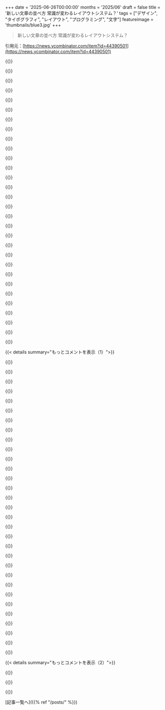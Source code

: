 +++
date = '2025-06-26T00:00:00'
months = '2025/06'
draft = false
title = '新しい文章の並べ方 常識が変わるレイアウトシステム？'
tags = ["デザイン", "タイポグラフィ", "レイアウト", "プログラミング", "文字"]
featureimage = 'thumbnails/blue3.jpg'
+++

> 新しい文章の並べ方 常識が変わるレイアウトシステム？

引用元：[https://news.ycombinator.com/item?id=44390501](https://news.ycombinator.com/item?id=44390501)




{{<matomeQuote body="「Same Sizer」って、文字が機械的に引き伸ばされてるから見た目が良くないと思うな。各行の幅がバラバラだし。<br>理想としては、行の幅は全部同じにして、文字の位置を引き伸ばすべきだよ。<br>「全ての単語を同じサイズにする」っていう原則の、もっと良い応用例は、ベトナム語の書道に見られると思う。ラテン文字を中国語に近い書き方と組み合わせたりしてるんだ。<br>例えばこれ。<br>https://commons.m.wikimedia.org/wiki/File:%C4%90%E1%BB%91i_-...<br>（これはラテン文字が同じ大きさの四角に区切られて書いてあるよ）" userName="demetrius" createdAt="2025/06/26 23:06:46" color="#ff33a1">}}




{{<matomeQuote body="へぇ〜。君の挙げた例の画像が実はラテン文字だったなんて、全く気づかなかったよ。<br>中国語読めないから、漢字に十分似てるものは何でも「どうせ理解できない」っていう箱に頭の中で入っちゃうんだ。（この場合は、ベトナム語を知ってたら、この書道の中に慣れた単語とか音節を認識できて、役に立ったかもね）<br>面白い効果だ。" userName="pavlov" createdAt="2025/06/27 09:24:30" color="">}}




{{<matomeQuote body="僕、中国語読めるけど、それでもあの画像をラテン文字として処理できないな。<br>文字全部を漢字の部品みたいにしちゃってるんだもん。見てると頭が痛くなるよ。" userName="jjmarr" createdAt="2025/06/27 21:24:29" color="">}}




{{<matomeQuote body="下のページ、「Summary」のところに普通のフォントのバージョンがあるよ。「Tân niên」で始まってる。<br>（あと、面白いことに、中国語のバージョンもあったね。フレーズ全体が古典中国語からの借用語みたい？多分、読者は決まった言い回しとして知ってるから、分かりやすいんだろうね。）" userName="demetrius" createdAt="2025/06/27 19:07:09" color="#ff33a1">}}




{{<matomeQuote body="「hoa」っていう文字が の口亽 みたいな形に様式化されてるのも、分かりにくくしてる一因だね。" userName="yorwba" createdAt="2025/06/27 10:45:30" color="">}}




{{<matomeQuote body="似たような感じで、ここの書道もかなりすごいんだ。<br>https://www.reddit.com/r/language/comments/1gmzro8/what_scri..." userName="bradrn" createdAt="2025/06/27 13:21:42" color="#38d3d3">}}




{{<matomeQuote body="へぇ〜。ハングルがどういう仕組みでできてるか説明するのに、良い方法だね、多分 :)" userName="qingcharles" createdAt="2025/06/29 01:48:17" color="">}}




{{<matomeQuote body="ちなみに、僕はこういうアプローチを「square writing」って呼んでて、いくつかのリンクをまとめたんだ。見てみて。<br>https://gwern.net/doc/design/typography/square/index<br>多分一番面白いのは「Hangulatin」フォントかな（https://www.t26.com/fonts/22320-Hangulatin-EN）。まさに名前の通り、ラテン文字をハングルみたいにしたやつだよ。残念ながら開発中止でリンクも切れちゃったけど、古い動画ならたくさん見れるよ。<br>https://www.youtube.com/watch?v=T0syCsC0_4s" userName="gwern" createdAt="2025/06/27 21:22:18" color="#ff33a1">}}




{{<matomeQuote body="君がリンクしてくれた例、どうしても見たかったんだけど、リンクが切れてるみたいだよ。" userName="floppyd" createdAt="2025/06/27 06:25:59" color="">}}




{{<matomeQuote body="なんでかは知らないけど、僕の環境では動くよ。もし代替案が必要なら、Wikipediaに行って File:Đối - Tết 2009.jpg を検索バーに貼り付けてみるのはどうかな。" userName="demetrius" createdAt="2025/06/27 15:32:15" color="">}}




{{<matomeQuote body="Firefoxでそのページ見てたら、2年前のLinux開発用ノートPCのCPUがマジで発火しそうなくらい熱くなったわ。でも、レイアウトの視覚化はめっちゃ気に入ったけどね。" userName="rapnie" createdAt="2025/06/27 10:13:27" color="">}}




{{<matomeQuote body="2年もののMac M1でFirefox使ってて、タブ50個くらい開いてKrita、Chrome、VS Studio、The Terminal、Preview、Finder窓いくつか起動してても、全然問題なかったよ。だから、一応見る価値はあるかもだけど、そんなに優先しなくて大丈夫じゃない？" userName="bryanrasmussen" createdAt="2025/06/27 16:00:39" color="">}}




{{<matomeQuote body="時々、こんなにバカげてるのに美しいものに出会うと、その裏にある天才性が見えてきて、めっちゃ嬉しくなることがあるんだよね。すごいじゃん！" userName="cjcenizal" createdAt="2025/06/27 01:36:39" color="">}}




{{<matomeQuote body="声に出して読んでみた？声が一瞬でロボットみたいになるよ :D" userName="n3storm" createdAt="2025/06/27 04:00:31" color="">}}




{{<matomeQuote body="ハハハ、てか僕にはJony Iveの声に聞こえたな。" userName="cjcenizal" createdAt="2025/06/27 15:27:20" color="">}}




{{<matomeQuote body="「Hyphenator」レイアウトいいな、でも単語一つだけじゃなくてさ。余ったテキストが回り込んで、フォントがどんどん小さくなる感じにしてほしいんだ。大学でノート取ってて、スペースないところに詰め込む時みたいなのを真似たいんだよね。" userName="eddythompson80" createdAt="2025/06/26 23:10:35" color="#ff33a1">}}




{{<matomeQuote body="非表音言語、つまり英語だと、このメソッドの多くはキツい。「Last is First」は特にね。「I」って見ても、次に「In」になるから、理解を頭の中で巻き戻さないといけない。「t」って見ても、次に「that」になるから、読み上げようとすると、’t’と’th’は音素が違うから音素を作り直す必要が出てくる。" userName="nick238" createdAt="2025/06/27 04:11:00" color="#ff5733">}}




{{<matomeQuote body="ちょっと助けたいんだけどね、’i.e.’は’id est’の略で、「つまり」って意味だよ。君の文脈だとむしろ’e.g.’ (exempli gratia) を使うべきで、これは「例えば」って意味だよ。" userName="pfortuny" createdAt="2025/06/27 06:52:53" color="">}}




{{<matomeQuote body="思うに、今の軽い会話では（少なくとも僕の経験では）その二つって区別なく使われてるよ。プロの場とか法律関係ではきっと区別が大事なんだろうけど、僕としてはさっきの人の使い方は、厳密には違うけど結構自然に感じたかな。" userName="mkaic" createdAt="2025/06/27 17:11:53" color="">}}




{{<matomeQuote body="ieは「つまり」って意味で、egは「例えば」って意味だよ。全然違うから、一緒にしちゃダメ。" userName="kevin_thibedeau" createdAt="2025/06/27 19:31:06" color="#ff5c5c">}}




{{<matomeQuote body="ieとegを区別するのって大事なんだ。そうしないと、英語だけが表音文字じゃない言語だって誤解されちゃうかも。" userName="jjmarr" createdAt="2025/06/27 21:26:34" color="">}}




{{<matomeQuote body="「カジュアルな話し言葉では使い分けられてないと思う」？どうして？全然意味違うじゃん。" userName="lelanthran" createdAt="2025/06/27 20:05:00" color="">}}




{{<matomeQuote body="フォーマルな場で間違えるより、気楽な場で訂正してもらった方が絶対良いよ。" userName="bee_rider" createdAt="2025/06/28 01:11:53" color="">}}




{{<matomeQuote body="死語から借りた言葉を書くときに使うと、教養ある人にはすごく変に聞こえるんだ。ちゃんとダブルチェックしないとって思ったよ。自慢じゃなくてね。ieとegは完全に同じには使えないんだ。「Among us：ie me and my father」（つまり、俺と父さん）と「Among us：eg me and my father」（例えば、俺と父さん）じゃ、全く意味が違うでしょ。" userName="pfortuny" createdAt="2025/06/27 17:53:22" color="#ff5733">}}




{{<matomeQuote body="それは「my father and I」だよ。" userName="cAtte_" createdAt="2025/06/28 18:38:02" color="">}}




{{<matomeQuote body="読むのって、一文字ずつ解析するよりパターン認識に近いんじゃない？俺の場合はそうみたい。単語の文字がぐちゃぐちゃでも普通に読めちゃう有名な例もあるしね。まあ、みんながそうとは限らないし、文章の理解の仕方はいろいろあるのかも。<br>ちなみに、文字ぐちゃぐちゃ現象に関する記事はこれだよ：<br>https://observer.com/2017/03/chunking-typoglycemia-brain-con..." userName="dxdm" createdAt="2025/06/27 06:27:51" color="#ff5c5c">}}




{{<matomeQuote body="前に短いワークショップに行ったんだけど、発表者が心の中で声に出して読むのをやめてパターン認識みたいに読むモードに切り替えるのを勧めてて、そうしたら理解度を落とさずにずっと速く読めるようになったんだ。その人はこのスレッドの言葉は使ってなかったけど、その日にこの二つは全然違うモードなんだって学んだよ。" userName="speerer" createdAt="2025/06/27 06:37:18" color="#45d325">}}




{{<matomeQuote body="英語って表音文字じゃないの？確かに同じ文字でも違う音を表すけど、それでも音を表してるじゃん。もし音を表してないなら、君の混乱は起こり得ないだろ。" userName="taeric" createdAt="2025/06/27 15:43:27" color="">}}




{{<matomeQuote body="thatみたいな短い単語は、特によく見るから一気に読めるよね。だから読み直す必要はない。でもphoneticとかsubvocalizingみたいなあまり見ない単語は、君の言う通りに読む感じ。だけど、文の終わりにはphonemeをどう読むか分かるようになるよ。だって、形は違えど3回も出てきたからね。" userName="pmontra" createdAt="2025/06/27 18:24:56" color="">}}




{{<matomeQuote body="「Last Is First」は書く人がテキストをコピーする時のチェックサムみたいで、場所を失わないようにするんだと思うな。トーラーを読む必要があった時、標準的なヘブライ語から母音なし＆引き伸ばし文字に移行するのが大変だったのを覚えてるよ。歌い方も学ばなきゃいけなかったしね。でも手書きで、整然と並んでる羊皮紙の文字を見るのは美しかったな。" userName="rswail" createdAt="2025/06/27 15:06:04" color="#785bff">}}




{{< details summary="もっとコメントを表示（1）">}}

{{<matomeQuote body="これが一般的だったら、読む人も正しい行を見つける手助けとして使うだろうなって思う。特に長い行だと、同じ行を読んじゃったり、飛ばしたりしやすいからね。" userName="kevincox" createdAt="2025/06/28 13:22:04" color="">}}




{{<matomeQuote body="マジ頼むからこんなウェブサイト作るのやめてくれよ。1 Gbpsの回線あるのにさ。君のサーバーはこんなデカいサイト配信できないんだって。画像一つ一つが画面じゃ数百ピクセルしか使わないのに、4K解像度で最大9 MiBとかで送られてくる。ページによっては読み込みに15秒以上かかって、合計40 MiB＞だよ！アクセス集中もあるのは分かるけど、3 Mbpsは普通の小さいサーバーなら十分な速度なんだ。サイト自体がデカすぎる！" userName="smm32" createdAt="2025/06/27 14:17:08" color="#38d3d3">}}




{{<matomeQuote body="これは重さが正当化されるケースの一つじゃない？これはエンドユーザー向けじゃなくて、パフォーマンスやコンバージョン率を最大化するサイトじゃないんだよ。タイポグラファーがタイポグラファーのために作ったデザインの見本なんだ。ピクセル一つ一つが重要で、見る側は細かいところまで見るために数秒待つのを厭わないだろうしね。" userName="jrajav" createdAt="2025/06/27 14:52:49" color="#ff5c5c">}}




{{<matomeQuote body="プログレッシブローディングとかどう？" userName="rossant" createdAt="2025/06/28 03:24:35" color="">}}




{{<matomeQuote body="レイアウト見れるリンクがないから混乱したよ。まさか読み込んでたなんて！うちの回線だと、最初の表示まで3分＞かかったよ！" userName="eddd-ddde" createdAt="2025/06/27 16:16:22" color="">}}




{{<matomeQuote body="「Last is first」ってグレゴリオ聖歌の楽譜によくあるcustos＼custodesをすごく思い出すな。行末にあって、次の行の最初の音符を教えてくれるんだ（だから、目が次の行を探してる間に、音節はなくても音高は分かる）。例：https://lilypond.org/doc/v2.18/Documentation/notation/ancien..." userName="philsnow" createdAt="2025/06/27 00:23:16" color="#45d325">}}




{{<matomeQuote body="これ、ひどいね。大好きだ。" userName="RattlesnakeJake" createdAt="2025/06/26 21:42:40" color="">}}




{{<matomeQuote body="私、斜視とか複視とか、目の問題がいくつかあるんだけど、same-sizerは驚くほど読みやすかったよ。標準より読みやすいのがすごく不思議。これ、アクセシビリティモードとして使えるんじゃないかって少し思う。" userName="donatj" createdAt="2025/06/27 09:25:38" color="#ff5733">}}




{{<matomeQuote body="軽い乱視くらいで目に問題ないんだけど、私もsame-sizerテキストは思ってたよりずっと読みやすいと感じたよ。" userName="JoBrad" createdAt="2025/06/27 11:29:58" color="#ff5c5c">}}




{{<matomeQuote body="サイトの”imager”ツール、マジでクールだよ！見てみてね → https://alternativelayoutsystem.com/imager/" userName="Gualdrapo" createdAt="2025/06/26 22:07:25" color="#785bff">}}




{{<matomeQuote body="試したい気持ちはあるんだけど、数秒おきにページが勝手にリロードされちゃうんだよね。超うざい。" userName="NackerHughes" createdAt="2025/06/27 06:56:44" color="">}}




{{<matomeQuote body="「最後が最初」って話で思い出したんだけど、昔のスペイン語の本って、ページの終わりに次のページの最初の音節を置いてたんだって。初めて見た時、ちょっとびっくりしたな。" userName="tangus" createdAt="2025/06/27 19:12:15" color="#785bff">}}




{{<matomeQuote body="それは”catchword”って呼ばれるものだよ。スペイン語だけじゃなく、昔の多くのテキストで一般的だったんだ。ページをめくる時に朗読しやすくしたり、製本する時にページの抜けや順序間違いを見つけやすくする目的があったんだよ。（信じられないかもしれないけど、ページ番号は後からできたものなんだ。）" userName="duskwuff" createdAt="2025/06/27 21:03:19" color="#38d3d3">}}




{{<matomeQuote body="近代初期のヨーロッパ全体で一般的だったみたいだね。バージニア州Williamsburgの1775年当時の屋外博物館みたいな場所にあるレシピ本を持ってるんだけど、それも当時の文書みたいに”catchword”が入ってるんだ。charming だなって思うよ。" userName="jfengel" createdAt="2025/06/28 01:19:08" color="#ff5733">}}




{{<matomeQuote body="超クールだね！Devanagari文字って、行の下じゃなくて上に合わせてテキストが並ぶんだ。例えばこれ → https://www.typotheque.com/research/devanagari-the-makings-o.... Roman文字も逆に、上揃えで下がバラバラになるバージョンとか見れたら面白いだろうな。" userName="shreyarajpal" createdAt="2025/06/27 00:21:56" color="#45d325">}}




{{<matomeQuote body="読むの楽しかったよ。数年前に”Boustrophedon”っていう、行ごとに書く方向が変わる筆記法にかなりハマったんだ。これも「あ～、この行長すぎ！」問題へのエレガントな解決策に思えるんだよね。 → https://en.m.wikipedia.org/wiki/Boustrophedon" userName="rsanek" createdAt="2025/06/27 10:51:34" color="#45d325">}}




{{<matomeQuote body="これ → https://i0.wp.com/biblequestions.info/wp-content/uploads/202... 意外と読みやすいんだよね。内容は結構知ってるからってのもあるけど、よく分からない単語も拾える。ただ、’d’が’b’に見えたりして”debts”とかは戸惑ったな。<br>この組版、https://bionic-reading.com/ と組み合わせられないかな？普通の強調テキストじゃなくて、人が読むのをAIで学習させて、どこで詰まるかとかを追跡すれば、どう強調すれば理解が深まるか分かるかも？" userName="Chris2048" createdAt="2025/06/27 11:47:46" color="#ff5c5c">}}




{{<matomeQuote body="”Same Sizer”ってアイデア、Justified text（両端揃え）に対して感じるのと全く同じ気持ちだわ。" userName="Groxx" createdAt="2025/06/27 01:55:11" color="">}}




{{<matomeQuote body="著者がHebrewテキストによく言及してたけど、歴史的なHebrewの文書って、記事で紹介されてるような方法を特に使ってた理由とかあるのかな？" userName="gtr32x" createdAt="2025/06/26 21:48:25" color="">}}




{{<matomeQuote body="巻物使ってた名残りで、テキストの「ページ」をはっきり区切る必要があったせいもあるんじゃない？" userName="Fellshard" createdAt="2025/06/27 00:10:39" color="">}}




{{<matomeQuote body="いや、トーラー巻物も古代Greco-Roman papyrus巻物も横書きでカラム幅は揃ってるんだよ。巻物は手に持って使うの。現代fantasy描写の縦スクロールが本が下に進むって間違った印象を与えてて、Hypertext mediaとかtext editorの連続スクロールがこの誤解を広げてるんだ。この勘違いはかなり新しくて、たぶん1980年代くらいだよ。" userName="rhet0rica" createdAt="2025/06/27 00:18:47" color="#45d325">}}




{{<matomeQuote body="シングルカラムで縦スクロールする巻物（今のtext editorとかweb browserみたいの）も全くなかったわけじゃないんだよ。特に典礼とか法律文書とかね。詳しくはここ見て→http://grbs.library.duke.edu/article/viewFile/9191/4607<br>まあ、横書きフォーマットの方が一般的だったけどね。" userName="JonathonW" createdAt="2025/06/27 18:00:14" color="#38d3d3">}}




{{<matomeQuote body="テキストの「川」を最大化するlayout systemが見たいな。読書をもっと変な感じにしようぜ。" userName="lifefeed" createdAt="2025/06/27 14:02:26" color="">}}




{{<matomeQuote body="もっと読みやすくするために、単語をぎゅっと圧縮して英語をもっとlogographicっぽくしたい！<br>A) superwriteみたいなalphabetic shorthandを使うとか、<br>B) 文字を詰め詰めにするとか、<br>C) 頻出の短い単語を記号に置き換えるとか、<br>具体的な方法を色々提案してるよ。" userName="fsiefken" createdAt="2025/06/27 05:14:00" color="#38d3d3">}}




{{<matomeQuote body="（コメント6のアイデアあたりかな）Latin script syllablesをChineseみたいなblocksに詰め込んでる、Vietnameseのこういうstylized prayerを思い出したよ→https://old.reddit.com/r/neography/comments/1gp6t8j/stylized..." userName="Rendello" createdAt="2025/06/28 02:10:38" color="">}}




{{<matomeQuote body="これら超creativeだね！<br>記事の「Same Sizer」はtitlesとかdesignに使うの好きだし、「Fill the Space」もbody textで、glyphs（keyみたいな記号）が使われてるなら嫌いじゃないと思うな。" userName="echelon" createdAt="2025/06/26 23:41:15" color="#ff5733">}}




{{<matomeQuote body="これ、Klingonみたいなfictional glyphsに適用したら面白そうだね。" userName="Nevermark" createdAt="2025/06/27 04:26:36" color="">}}




{{<matomeQuote body="このレイアウトはカーニングのルールを破ってるね。<br>レンダリングエンジンは通常、横方向の流れと一定の間隔を期待してるけど、同じサイズとか反響する行があると、グリフのロジックがおかしくなる。<br>間隔がフォント本来のものではなく、レイアウトに強制されるんだ。<br>フォントは単なる見た目じゃなく、レイアウトロジックの一部になる。<br>エンジン全体が本来意図してないことをする羽目になるんだよ。<br>そしてレイアウト自体がタイポグラフィのロジックを変え始めるんだろうね。" userName="b0a04gl" createdAt="2025/06/27 06:41:01" color="#ff5733">}}




{{<matomeQuote body="まあ、それがここでのポイントだと思うよ。<br>意図的にルールを破る素敵な方法を見つけて、面白い効果を出すため、何ができるか探るため。<br>それは本当に素晴らしいことだよ。" userName="smm32" createdAt="2025/06/27 14:19:36" color="#45d325">}}




{{<matomeQuote body="ありがとう、嫌いだわ。皮肉ね。<br>速読のためのDotsiesシステムを思い出すけど、これは読むのが遅くなるだけだな…" userName="vsviridov" createdAt="2025/06/26 21:57:34" color="">}}

{{</details>}}




{{< details summary="もっとコメントを表示（2）">}}

{{<matomeQuote body="もしくはCSSのtext-wrap: balanceを使うだけでもいいかもね。<br><br>https://developer.chrome.com/docs/css-ui/css-text-wrap-balan..." userName="alberth" createdAt="2025/06/26 23:54:12" color="#45d325">}}




{{<matomeQuote body="これはInDesignのスクリプトセットだよ。CSSじゃない。" userName="junon" createdAt="2025/06/27 05:38:45" color="#ff5733">}}

{{</details>}}



[記事一覧へ]({{% ref "/posts/" %}})
